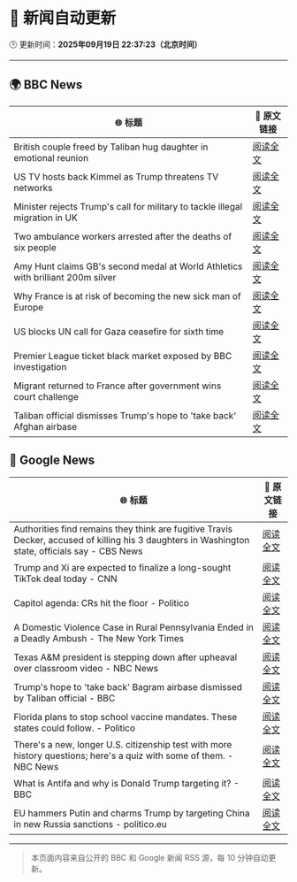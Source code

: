 # 🧠 新闻自动更新

🕒 更新时间：**2025年09月19日 22:37:23（北京时间）**

---

## 🌍 BBC News

| 🌐 标题 | 🔗 原文链接 |
|--------|-------------|
| British couple freed by Taliban hug daughter in emotional reunion | [阅读全文](https://www.bbc.com/news/articles/c0q7l8ewj0wo?at_medium=RSS&at_campaign=rss) |
| US TV hosts back Kimmel as Trump threatens TV networks | [阅读全文](https://www.bbc.com/news/articles/clyxjve3pe2o?at_medium=RSS&at_campaign=rss) |
| Minister rejects Trump's call for military to tackle illegal migration in UK | [阅读全文](https://www.bbc.com/news/articles/c04qre9l0v3o?at_medium=RSS&at_campaign=rss) |
| Two ambulance workers arrested after the deaths of six people | [阅读全文](https://www.bbc.com/news/articles/cvgvnvnm0vro?at_medium=RSS&at_campaign=rss) |
| Amy Hunt claims GB's second medal at World Athletics with brilliant 200m silver | [阅读全文](https://www.bbc.com/sport/athletics/articles/c701x1wn5rno?at_medium=RSS&at_campaign=rss) |
| Why France is at risk of becoming the new sick man of Europe | [阅读全文](https://www.bbc.com/news/articles/cvg9n6vr2eyo?at_medium=RSS&at_campaign=rss) |
| US blocks UN call for Gaza ceasefire for sixth time | [阅读全文](https://www.bbc.com/news/articles/ce3yj41083no?at_medium=RSS&at_campaign=rss) |
| Premier League ticket black market exposed by BBC investigation | [阅读全文](https://www.bbc.com/sport/articles/cwy9dlqxx2ro?at_medium=RSS&at_campaign=rss) |
| Migrant returned to France after government wins court challenge | [阅读全文](https://www.bbc.com/news/articles/cx273vnkjpmo?at_medium=RSS&at_campaign=rss) |
| Taliban official dismisses Trump's hope to 'take back' Afghan airbase | [阅读全文](https://www.bbc.com/news/articles/c24rz9jeyjjo?at_medium=RSS&at_campaign=rss) |

## 📰 Google News

| 🌐 标题 | 🔗 原文链接 |
|--------|-------------|
| Authorities find remains they think are fugitive Travis Decker, accused of killing his 3 daughters in Washington state, officials say - CBS News | [阅读全文](https://news.google.com/rss/articles/CBMimAFBVV95cUxQZGIzR0xRMDZ6WDdRLTIxZTdLTWtjRUFpTE1oR2lKdFpiMTRJN2FoMld2ZjdXdnRqZWJEWW9ncmRrYzlmUDhHT0hIV01vUnJ0empNbHBfZ2w4RUp5YkJ5MGhxaTZ2Z0duQ0R6NEpoSkpLa0U2b2t4Q2NEYnJERjRBSjdBNUcwRVoyOERYYVJKVFk4aGh3c0JOUNIBngFBVV95cUxQTjFZa3ZxZzM3R25oRlJmOW91MU01emc1bThWejk2b1RBRlY3V3ZoYnBzREEwRzZtUFY1UWgzWDFpVlo2aUlXcEROVi1uSnMxZGxxdlRzQlhPUXhXbmNPODZ0cGJraEpYelVYaUJKbVk4MXBwZHZ3YmpaQjlTRnplQ1ZpOEQ1czRtcUg1QVRtRldZSHpMNnJsVDBuZVVWUQ?oc=5) |
| Trump and Xi are expected to finalize a long-sought TikTok deal today - CNN | [阅读全文](https://news.google.com/rss/articles/CBMiZ0FVX3lxTE1YU01SbW9DUUFrdm1tX2VGR1hQWUk1NUZyV3JVYS0tNDhMSmxHZVhDcldad3dhMVcxZUtseWEyWEtRdWVQSW1PdkEyRW9JUDNJQTNwYzgxMjJHV2J3MF9xSnVTaW1Oa3c?oc=5) |
| Capitol agenda: CRs hit the floor - Politico | [阅读全文](https://news.google.com/rss/articles/CBMivAFBVV95cUxQeHdROUpUQkoxNGxuREpvZmh1eF9Lb1NodWI5RTloU2Q2U1I1eHZ4eFNxSDNDX3pwbF9iRUc0Qjc2d3FkV19zWXo5Zm93ckdiNlIzM0NHVldBNF96bTZoU0IyRGVjN1FtX2N1bmlUNENfWjJFU0k1NGVxMzB6a3J1aW9WWjhYZUZ2d3M1VW9FbFFIbXNtUU9VUEV5U0NvZTdWQjhST0hlVm5lZDJER2NGNDJlcmRmLVZsRjkyTw?oc=5) |
| A Domestic Violence Case in Rural Pennsylvania Ended in a Deadly Ambush - The New York Times | [阅读全文](https://news.google.com/rss/articles/CBMihgFBVV95cUxPQkN1UWx4YzlOaHBxNmtNeUtHTTRDYVJ5UzFycXRkVnNicHZwNUYxVXhGUndraVljUUlPdmdFZkN5N2lLQ0RtUW9XR0ZTMzEtOGtjdHVSa09yMEtXQXMyakJ6TlowVE5kM3FpaTFPRE9VS2pGazA5enRpRW1DdkUwZElLMHlkQQ?oc=5) |
| Texas A&M president is stepping down after upheaval over classroom video - NBC News | [阅读全文](https://news.google.com/rss/articles/CBMioAFBVV95cUxOV0Y3N0R3d3lSdEJNT05xQ19KWExUSUVjdjktby1ZcC1pM0h0QkRsZHdtM21mN0VFUVN1NWpRZElzWFZOSWwxa3ZxSlRwci1wb1pMQUU5dEoyMEFLbjE2RUpCS2JQWUpTWDdZQkFGcG1HVXVYdGpzanMxQkMyZnNUZ01fUWNvSnpKMUl1cDVYem5Jc2taWTJVZDlHOFpjS0pM0gFWQVVfeXFMT3U1QUxyWWJlVlVwYXgxRjE4OEpnMXJXWWxzSlRsRVAzQ0o2cUJhN2tVQllVbGNCNjktQXpuUlZTdlg4bEk2dUhjMjNRdS1QYjJ1NzlrbVE?oc=5) |
| Trump's hope to 'take back' Bagram airbase dismissed by Taliban official - BBC | [阅读全文](https://news.google.com/rss/articles/CBMiWkFVX3lxTE1QNFdUc3pRbW40ak91ajVvbzctZk91TWV3Vkh3X0o1M1JCMS1WczcwN05oVnpIaWVSNGdlSDAwQVpKRWNjSkY1ZFJ2bWllanQ5c0VDallxaVY4UdIBX0FVX3lxTE94QTVjaFYwem9mdzR5U0gwZy1ldWJXbWFwMXBYbWdUQkFPVzVvOVYwUjBXNTg0a0hIcFVoOTMyNHB5STVQYk5YY0VQZ3BHMDZEY1VfdDEwdVJ2cHlaU0Uw?oc=5) |
| Florida plans to stop school vaccine mandates. These states could follow. - Politico | [阅读全文](https://news.google.com/rss/articles/CBMiigFBVV95cUxQY1VJR1BJMnRyTjhrLTNVN0JNSFpOTUtVbnFMSVNPR25yVmhmVVdyVjFlWmQybW1fVVY1dlpfb296VmxIMWgxcHRLSk51YVBITU1WNldRQVN2cVZkUGxhTllJYlMxQWU3TzRrUFkzU1QzSzV2ZlN6Wm00a2E2d1BaS3oxZDJhMUJ4T2c?oc=5) |
| There's a new, longer U.S. citizenship test with more history questions; here's a quiz with some of them. - NBC News | [阅读全文](https://news.google.com/rss/articles/CBMimgFBVV95cUxQSFc5TEFoTHFpRFhJU19fbEtjVUhKRlhvU3IwN01fYXRicU5tX2ZFckdNYjA0Qm9Mc2M0Z0kzc1NxQ3VSTE1GUGlpaWJENW03SHRfTmNNdGV0Ujc4NXpaNWI3T2wwZnZlcS15SFJCMmNJVkZQcXlyOEtvU2pUNDhWMllNMmlsNTNiSmNObTNoMFhVY2pURVFIVGpR0gFWQVVfeXFMTjlVYWxOc2psOGRLSllLSms5bjZjZGVXdTg3Q1RrQUJ3ZFZlVXFTYkVfUlFmdDY3QUVkdnhoSmF4ZEp6MkM1Z2xhYWlXYl9GdXdESzlKMkE?oc=5) |
| What is Antifa and why is Donald Trump targeting it? - BBC | [阅读全文](https://news.google.com/rss/articles/CBMiWkFVX3lxTE81TnNXbFFQSDJ3c09xR1oxblVCQXFTQnBZQkNPaWZkR3lfOXoybFRFYTVyLXNoYUNZWDVlXzVSVlVQb2Z2dDhTN1pwcDMzMW9HUFhCQkU4WldYUdIBX0FVX3lxTFBrN2FrU3FaVm5PMzRzTHprNEpCck4wZzlINl9ta29HLUtMVmpjbk9NdFA3LWhOSS1PYzFVa2Jsek9kU0pHT0VibUwzRDZfc0V4QnZlZDN3Rlg0M2VhTDF3?oc=5) |
| EU hammers Putin and charms Trump by targeting China in new Russia sanctions - politico.eu | [阅读全文](https://news.google.com/rss/articles/CBMirAFBVV95cUxNY3RvNU5YWFhidG9UUTFXSE4xSTZFMkNQWFUzN2ZFdGhnYXF0NTdtdmcya041N1cwSzNIWDBRMGM1cTB2alRHNnUyNVJXd2E3b2NvRzE1Slo5Y0JOSDkxVE5oeExwZWs5clFhZjdGU0dNLTUyQkJURDRuc3pLeDlGWlJCajN1ckU5bnpncnV0YVpxUWZYUzdCd0w0NTJqUTNyZ01YZld6MHZWSHV2?oc=5) |

---
> 本页面内容来自公开的 BBC 和 Google 新闻 RSS 源，每 10 分钟自动更新。